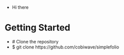 <ul>
  <li>Hi there</li>
</ul>


<h1>Getting Started</h1>
<ul>
  <li># Clone the repository</li>
  <li>$ git clone https://github.com/cobiwave/simplefolio</li>
</ul>
